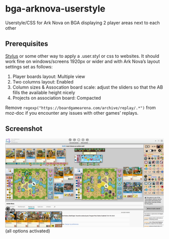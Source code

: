 # bga-arknova-userstyle
Userstyle/CSS for Ark Nova on BGA displaying 2 player areas next to each other

## Prerequisites
<a href="https://github.com/openstyles/stylus#readme">Stylus</a> or some other way to apply a .user.styl or css to websites.
It should work fine on windows/screens 1920px or wider and with Ark Nova’s layout settings set as follows:
1) Player boards layout: Multiple view
2) Two columns layout: Enabled
3) Column sizes & Assocation board scale: adjust the sliders so that the AB fills the available height nicely
4) Projects on association board: Compacted

Remove `regexp("https://boardgamearena.com/archive/replay/.*")` from moz-doc if you encounter any issues with other games’ replays.

## Screenshot
![screenshot_userstyle](/AN_widescreen.png?raw=true)
(all options activated)
